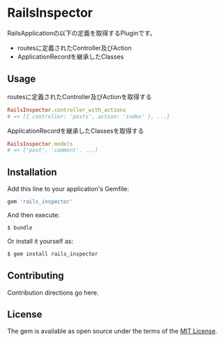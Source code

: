 # RailsInspector
RailsApplicationの以下の定義を取得するPluginです。

- routesに定義されたController及びAction
- ApplicationRecordを継承したClasses

## Usage
routesに定義されたController及びActionを取得する
```ruby
RailsInspector.controller_with_actions
# => [{ controller: 'posts', action: 'index' }, ...]
```

ApplicationRecordを継承したClassesを取得する
```ruby
RailsInspector.models
# => ['post', 'comment', ...]
```

## Installation
Add this line to your application's Gemfile:

```ruby
gem 'rails_inspector'
```

And then execute:
```bash
$ bundle
```

Or install it yourself as:
```bash
$ gem install rails_inspector
```

## Contributing
Contribution directions go here.

## License
The gem is available as open source under the terms of the [MIT License](https://opensource.org/licenses/MIT).

